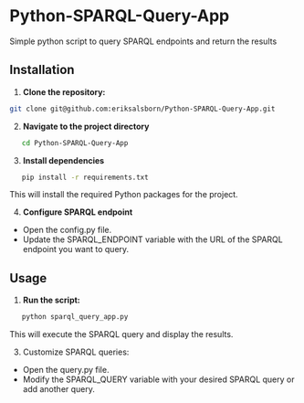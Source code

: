 # Python-SPARQL-Query-App

Simple python script to query SPARQL endpoints and return the results

## Installation

1. **Clone the repository:**
 ```bash
 git clone git@github.com:eriksalsborn/Python-SPARQL-Query-App.git
 ```

2. **Navigate to the project directory**
```bash
   cd Python-SPARQL-Query-App
```
3. **Install dependencies**
```bash
   pip install -r requirements.txt
```

This will install the required Python packages for the project.

4. **Configure SPARQL endpoint**
- Open the config.py file.
- Update the SPARQL_ENDPOINT variable with the URL of the SPARQL endpoint you want to query.

## Usage 

1. **Run the script:**
```bash
   python sparql_query_app.py
```

This will execute the SPARQL query and display the results.

3. Customize SPARQL queries:
- Open the query.py file.
- Modify the SPARQL_QUERY variable with your desired SPARQL query or add another query.
